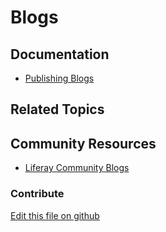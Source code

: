 # Blogs

## Documentation

* [Publishing Blogs](https://portal.liferay.dev/docs/7-2/user/-/knowledge_base/u/publishing-blogs)

## Related Topics


## Community Resources

* [Liferay Community Blogs](https://liferay.dev/blogs)

### Contribute

[Edit this file on github](https://github.com/olafk/controlpanel-documentation-docs/blob/master/md/72en/com_liferay_blogs_web_portlet_BlogsAdminPortlet.md)
